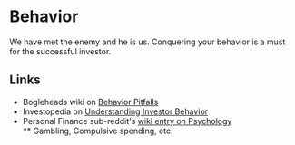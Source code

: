 # Behavior
We have met the enemy and he is us. Conquering your behavior is a must for the successful investor.  

## Links
* Bogleheads wiki on [Behavior Pitfalls](https://www.bogleheads.org/wiki/Behavioral_pitfalls)
* Investopedia on [Understanding Investor Behavior](http://www.investopedia.com/articles/05/032905.asp)
* Personal Finance sub-reddit's [wiki entry on Psychology](https://www.reddit.com/r/personalfinance/wiki/psychology)  
** Gambling, Compulsive spending, etc.
